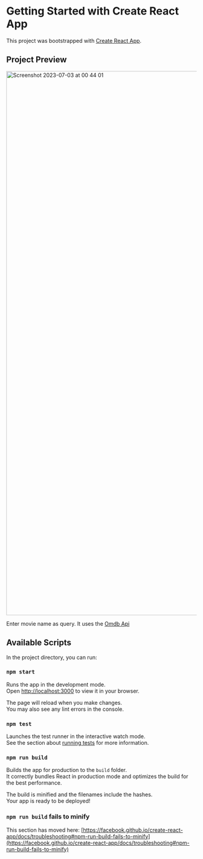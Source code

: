 # Getting Started with Create React App

This project was bootstrapped with [Create React App](https://github.com/facebook/create-react-app).

## Project Preview 
<img width="1440" alt="Screenshot 2023-07-03 at 00 44 01" src="https://github.com/DavidFaf/MovieLand/assets/86724208/e4f8b7b0-dea6-4568-9152-f926eab69e76">

Enter movie name as query. It uses the [Omdb Api](http://omdbapi.com)


## Available Scripts

In the project directory, you can run:

### `npm start`

Runs the app in the development mode.\
Open [http://localhost:3000](http://localhost:3000) to view it in your browser.

The page will reload when you make changes.\
You may also see any lint errors in the console.

### `npm test`

Launches the test runner in the interactive watch mode.\
See the section about [running tests](https://facebook.github.io/create-react-app/docs/running-tests) for more information.

### `npm run build`

Builds the app for production to the `build` folder.\
It correctly bundles React in production mode and optimizes the build for the best performance.

The build is minified and the filenames include the hashes.\
Your app is ready to be deployed!




### `npm run build` fails to minify

This section has moved here: [https://facebook.github.io/create-react-app/docs/troubleshooting#npm-run-build-fails-to-minify](https://facebook.github.io/create-react-app/docs/troubleshooting#npm-run-build-fails-to-minify)
